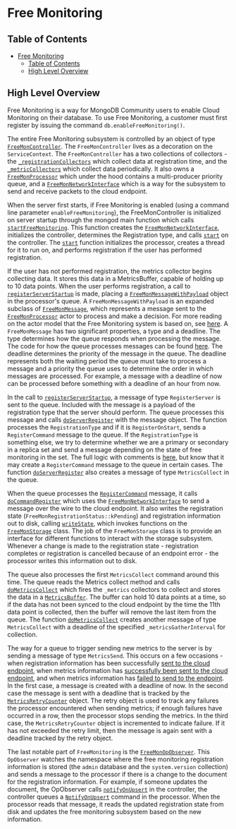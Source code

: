 # Free Monitoring

## Table of Contents

- [Free Monitoring](#free-monitoring)
  - [Table of Contents](#table-of-contents)
  - [High Level Overview](#high-level-overview)

## High Level Overview

Free Monitoring is a way for MongoDB Community users to enable Cloud Monitoring on their database.
To use Free Monitoring, a customer must first register by issuing the command
`db.enableFreeMonitoring()`.

The entire Free Monitoring subsystem is controlled by an object of type
[`FreeMonController`](https://github.com/mongodb/mongo/blob/r4.4.0/src/mongo/db/free_mon/free_mon_controller.h#L53).
The `FreeMonController` lives as a decoration on the `ServiceContext`. The `FreeMonController` has a
two collections of collectors - the
[`_registrationCollectors`](https://github.com/mongodb/mongo/blob/r4.4.0/src/mongo/db/free_mon/free_mon_controller.h#L197)
which collect data at registration time, and the
[`_metricCollectors`](https://github.com/mongodb/mongo/blob/r4.4.0/src/mongo/db/free_mon/free_mon_controller.h#L200)
which collect data periodically. It also owns a
[`FreeMonProcessor`](https://github.com/mongodb/mongo/blob/r4.4.0/src/mongo/db/free_mon/free_mon_processor.h#L304)
which under the hood contains a multi-producer priority queue, and a
[`FreeMonNetworkInterface`](https://github.com/mongodb/mongo/blob/r4.4.0/src/mongo/db/free_mon/free_mon_network.h#L40)
which is a way for the subsystem to send and receive packets to the cloud endpoint.

When the server first starts, if Free Monitoring is enabled (using a command line parameter
`enableFreeMonitoring`), the FreeMonController is initialized on server startup through the mongod
main function which calls
[`startFreeMonitoring`](https://github.com/mongodb/mongo/blob/r4.4.0/src/mongo/db/free_mon/free_mon_mongod.cpp#L310).
This function creates the
[`FreeMonNetworkInterface`](https://github.com/mongodb/mongo/blob/r4.4.0/src/mongo/db/free_mon/free_mon_mongod.cpp#L322),
initializes the controller, determines the Registration type, and calls
[`start`](https://github.com/mongodb/mongo/blob/r4.4.0/src/mongo/db/free_mon/free_mon_mongod.cpp#L346-L348)
on the controller. The
[`start`](https://github.com/mongodb/mongo/blob/r4.4.0/src/mongo/db/free_mon/free_mon_controller.h#L59-L65)
function initializes the processor, creates a thread for it to run on, and performs registration if
the user has performed registration.

If the user has not performed registration, the metrics collector begins collecting data. It stores
this data in a MetricsBuffer, capable of holding up to 10 data points. When the user performs
registration, a call to
[`registerServerStartup`](https://github.com/mongodb/mongo/blob/r4.4.0/src/mongo/db/free_mon/free_mon_controller.cpp#L79-L84)
is made, placing a
[`FreeMonMessageWithPayload`](https://github.com/mongodb/mongo/blob/r4.4.0/src/mongo/db/free_mon/free_mon_message.h#L255)
object in the processor's queue. A `FreeMonMessageWithPayload` is an expanded subclass of
[`FreeMonMessage`](https://github.com/mongodb/mongo/blob/r4.4.0/src/mongo/db/free_mon/free_mon_message.h#L146),
which represents a message sent to the
[`FreeMonProcessor`](https://github.com/mongodb/mongo/blob/r4.4.0/src/mongo/db/free_mon/free_mon_processor.h#L304)
actor to process and make a decision. For more reading on the actor model that the Free Monitoring
system is based on, see [here](https://en.wikipedia.org/wiki/Actor_model). A `FreeMonMessage` has
two significant properties, a type and a deadline. The type determines how the queue responds when
processing the message. The code for how the queue processes messages can be found
[here](https://github.com/mongodb/mongo/blob/r4.4.0/src/mongo/db/free_mon/free_mon_processor.cpp#L156-L269).
The deadline determines the priority of the message in the queue. The deadline represents both the
waiting period the queue must take to process a message and a priority the queue uses to determine
the order in which messages are processed. For example, a message with a deadline of now can be
processed before something with a deadline of an hour from now.

In the call to
[`registerServerStartup`](https://github.com/mongodb/mongo/blob/r4.4.0/src/mongo/db/free_mon/free_mon_controller.cpp#L79-L84),
a message of type `RegisterServer` is sent to the queue. Included with the message is a payload of
the registration type that the server should perform. The queue processes this message and calls
[`doServerRegister`](https://github.com/mongodb/mongo/blob/r4.4.0/src/mongo/db/free_mon/free_mon_processor.cpp#L324)
with the message object. The function processes the `RegistrationType` and if it is
`RegisterOnStart`, sends a `RegisterCommand` message to the queue. If the `RegistrationType` is
something else, we try to determine whether we are a primary or secondary in a replica set and send
a message depending on the state of free monitoring in the set. The full logic with comments is
[here](https://github.com/mongodb/mongo/blob/r4.4.0/src/mongo/db/free_mon/free_mon_processor.cpp#L330-L367),
but know that it may create a `RegisterCommand` message to the queue in certain cases. The function
[`doServerRegister`](https://github.com/mongodb/mongo/blob/r4.4.0/src/mongo/db/free_mon/free_mon_processor.cpp#L328)
also creates a message of type `MetricsCollect` in the queue.

When the queue processes the
[`RegisterCommand`](https://github.com/mongodb/mongo/blob/r4.4.0/src/mongo/db/free_mon/free_mon_processor.cpp#L173-L175)
message, it calls
[`doCommandRegister`](https://github.com/mongodb/mongo/blob/r4.4.0/src/mongo/db/free_mon/free_mon_processor.cpp#L406)
which uses the
[`FreeMonNetworkInterface`](https://github.com/mongodb/mongo/blob/r4.4.0/src/mongo/db/free_mon/free_mon_mongod.cpp#L322)
to send a message over the wire to the cloud endpoint. It also writes the registration state
(`FreeMonRegistrationStatus::kPending`) and registration information out to disk, calling
[`writeState`](https://github.com/mongodb/mongo/blob/r4.4.0/src/mongo/db/free_mon/free_mon_processor.cpp#L299),
which invokes functions on the
[`FreeMonStorage`](https://github.com/mongodb/mongo/blob/r4.4.0/src/mongo/db/free_mon/free_mon_storage.h#L43)
class. The job of the `FreeMonStorage` class is to provide an interface for different functions to
interact with the storage subsystem. Whenever a change is made to the registration state -
registration completes or registration is cancelled because of an endpoint error - the processor
writes this information out to disk.

The queue also processes the first `MetricsCollect` command around this time. The queue reads the
Metrics collect method and calls
[`doMetricsCollect`](https://github.com/mongodb/mongo/blob/r4.4.0/src/mongo/db/free_mon/free_mon_processor.cpp#L714-L726)
which fires the `_metrics` collectors to collect and stores the data in a
[`MetricsBuffer`](https://github.com/mongodb/mongo/blob/r4.4.0/src/mongo/db/free_mon/free_mon_processor.h#L185-L225).
The buffer can hold 10 data points at a time, so if the data has not been synced to the cloud
endpoint by the time the 11th data point is collected, then the buffer will remove the last item
from the queue. The function
[`doMetricsCollect`](https://github.com/mongodb/mongo/blob/r4.4.0/src/mongo/db/free_mon/free_mon_processor.cpp#L724-L725)
creates another message of type `MetricsCollect` with a deadline of the specified
`_metricsGatherInterval` for collection.

The way for a queue to trigger sending new metrics to the server is by sending a message of type
`MetricsSend`. This occurs on a few occasions - when registration information has been successfully
[sent to the cloud
endpoint](https://github.com/mongodb/mongo/blob/r4.4.0/src/mongo/db/free_mon/free_mon_processor.cpp#L666),
when metrics information has [successfully been sent to the cloud
endpoint](https://github.com/mongodb/mongo/blob/r4.4.0/src/mongo/db/free_mon/free_mon_processor.cpp#L865-L866),
and when metrics information has [failed to send to the
endpoint](https://github.com/mongodb/mongo/blob/r4.4.0/src/mongo/db/free_mon/free_mon_processor.cpp#L886-L888).
In the first case, a message is created with a deadline of now. In the second case the message is
sent with a deadline that is tracked by the
[`MetricsRetryCounter`](https://github.com/mongodb/mongo/blob/r4.4.0/src/mongo/db/free_mon/free_mon_processor.h#L153-L183)
object. The retry object is used to track any failures the processor encountered when sending
metrics; if enough failures have occurred in a row, then the processor stops sending the metrics. In
the third case, the `MetricsRetryCounter` object is incremented to indicate failure. If it has not
exceeded the retry limit, then the message is again sent with a deadline tracked by the retry
object.

The last notable part of `FreeMonitoring` is the
[`FreeMonOpObserver`](https://github.com/mongodb/mongo/blob/r4.4.0/src/mongo/db/free_mon/free_mon_op_observer.h#L40).
This `OpObserver` watches the namespace where the free monitoring registration information is stored
(the `admin` database and the `system.version` collection) and sends a message to the processor if
there is a change to the document for the registration information. For example, if someone updates
the document, the OpObserver calls
[`notifyOnUpsert`](https://github.com/mongodb/mongo/blob/r4.4.0/src/mongo/db/free_mon/free_mon_controller.h#L133-L138)
in the controller, the controller queues a
[`NotifyOnUpsert`](https://github.com/mongodb/mongo/blob/r4.4.0/src/mongo/db/free_mon/free_mon_controller.cpp#L111)
command in the processor. When the processor reads that message, it reads the updated registration
state from disk and updates the free monitoring subsystem based on the new information.

